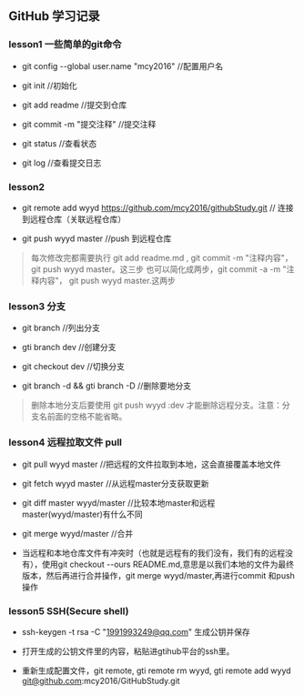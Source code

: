 ## GitHub 学习记录

### lesson1 一些简单的git命令

- git config --global user.name "mcy2016" //配置用户名

- git init //初始化

- git add readme //提交到仓库

- git commit -m "提交注释" //提交注释

- git status //查看状态

- git log //查看提交日志

### lesson2 

- git remote add wyyd https://github.com/mcy2016/githubStudy.git // 连接到远程仓库（关联远程仓库）

- git push wyyd master //push 到远程仓库

> 每次修改完都需要执行 git add readme.md , git commit -m "注释内容"，git push wyyd master。这三步
> 也可以简化成两步，git commit -a -m "注释内容"， git push wyyd master.这两步

### lesson3 分支

- git branch //列出分支

- gti branch dev //创建分支 

- git checkout dev //切换分支

- git branch -d && gti branch -D //删除要地分支

> 删除本地分支后要使用 git push wyyd :dev  才能删除远程分支。注意：分支名前面的空格不能省略。

### lesson4 远程拉取文件 pull

- git pull wyyd master //把远程的文件拉取到本地，这会直接覆盖本地文件

- git fetch wyyd master //从远程master分支获取更新

- git diff master wyyd/master //比较本地master和远程master(wyyd/master)有什么不同

- git merge wyyd/master //合并

- 当远程和本地仓库文件有冲突时（也就是远程有的我们没有，我们有的远程没有），使用git checkout --ours README.md,意思是以我们本地的文件为最终版本，然后再进行合并操作，git merge wyyd/master,再进行commit 和push操作

### lesson5 SSH(Secure shell)

- ssh-keygen -t rsa -C "1991993249@qq.com" 生成公钥并保存

- 打开生成的公钥文件里的内容，粘贴进gtihub平台的ssh里。

- 重新生成配置文件，git remote, gti remote rm wyyd, gti remote add wyyd git@github.com:mcy2016/GitHubStudy.git

